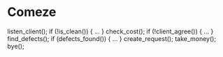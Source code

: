# Comeze
listen_client(); if (!is_clean()) {     ... }  check_cost(); if (!client_agree())  {     ... }  find_defects();  if (defects_found()) {     ... }  create_request(); take_money();  bye();
